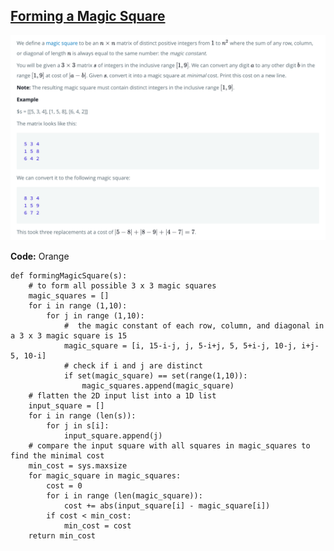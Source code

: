 ## [Forming a Magic Square](https://www.hackerrank.com/challenges/magic-square-forming)

![Alt text](Forming_a_Magic_Square.png?raw=true "Forming-a-Magic-Square")

__Code:__ Orange


```{Python}
def formingMagicSquare(s):
    # to form all possible 3 x 3 magic squares 
    magic_squares = []
    for i in range (1,10):
        for j in range (1,10):
            #  the magic constant of each row, column, and diagonal in a 3 x 3 magic square is 15
            magic_square = [i, 15-i-j, j, 5-i+j, 5, 5+i-j, 10-j, i+j-5, 10-i]
            # check if i and j are distinct
            if set(magic_square) == set(range(1,10)):
                magic_squares.append(magic_square)
    # flatten the 2D input list into a 1D list
    input_square = []
    for i in range (len(s)):
        for j in s[i]:
            input_square.append(j)
    # compare the input square with all squares in magic_squares to find the minimal cost
    min_cost = sys.maxsize
    for magic_square in magic_squares:
        cost = 0
        for i in range (len(magic_square)):
            cost += abs(input_square[i] - magic_square[i])
        if cost < min_cost:
            min_cost = cost
    return min_cost
```
